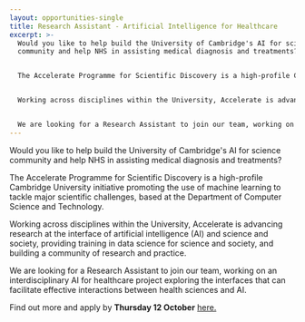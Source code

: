 ```yaml
---
layout: opportunities-single
title: Research Assistant - Artificial Intelligence for Healthcare
excerpt: >-
  Would you like to help build the University of Cambridge's AI for science
  community and help NHS in assisting medical diagnosis and treatments?


  The Accelerate Programme for Scientific Discovery is a high-profile Cambridge University initiative promoting the use of machine learning to tackle major scientific challenges, based at the Department of Computer Science and Technology https://www.cst.cam.ac.uk


  Working across disciplines within the University, Accelerate is advancing research at the interface of artificial intelligence (AI) and science and society, providing training in data science for science and society, and building a community of research and practice.


  We are looking for a Research Assistant to join our team, working on an interdisciplinary AI for healthcare project exploring the interfaces that can facilitate effective interactions between health sciences and AI.
---
```

Would you like to help build the University of Cambridge's AI for science community and help NHS in assisting medical diagnosis and treatments?

The Accelerate Programme for Scientific Discovery is a high-profile Cambridge University initiative promoting the use of machine learning to tackle major scientific challenges, based at the Department of Computer Science and Technology.

Working across disciplines within the University, Accelerate is advancing research at the interface of artificial intelligence (AI) and science and society, providing training in data science for science and society, and building a community of research and practice.

We are looking for a Research Assistant to join our team, working on an interdisciplinary AI for healthcare project exploring the interfaces that can facilitate effective interactions between health sciences and AI.

F﻿ind out more and apply by **Thursday 12 October** [here. ](https://www.jobs.cam.ac.uk/job/43173/)